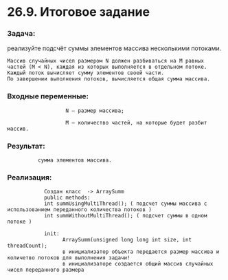 # 26.9. Итоговое задание

### Задача:
   реализуйте подсчёт суммы элементов массива несколькими потоками.

    Массив случайных чисел размером N должен разбиваться на M равных частей (M < N), каждая из которых выполняется в отдельном потоке.
    Каждый поток вычисляет сумму элементов своей части.
    По завершении выполнения потоков, вычисляется общая сумма массива.
### Входные переменные:

                       N — размер массива;

                       M — количество частей, на которые будет разбит массив.

### Результат:
              сумма элементов массива.

### Реализация:
                Создан класс  -> ArraySumm
                public methods:
                int summUsingMultiThread(); ( подсчет суммы массива с использованием переданного количества потоков )
                int summWithoutMultiThread(); ( подсчет суммы в одном потоке )

                init:
                      ArraySumm(unsigned long long int size, int threadCount);
                      в инициализатор объекта передается размер массива и количетво потоков для выполнения задачи!
                      в инициализаторе создается общий массив случайных чисел переданного размера
                      
                      
